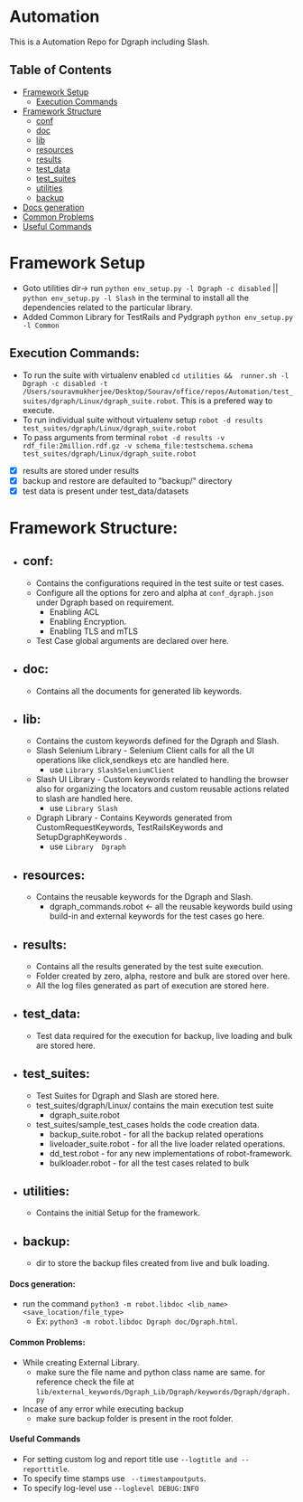 # Automation
This is a Automation Repo for Dgraph including Slash.

## Table of Contents

* [Framework Setup](#framework-setup)
    * [Execution Commands](#execution-commands)
* [Framework Structure](#framework-structure)
  * [conf](#config)
  * [doc](#doc)
  * [lib](#lib)
  * [resources](#resources)
  * [results](#results)
  * [test_data](#test_data)
  * [test_suites](#test_suites)
  * [utilities](#utilities)
  * [backup](#backup)
* [Docs generation](#docs-generation)
* [Common Problems](#common-Problems)
* [Useful Commands](#useful-commands)


# Framework Setup
* Goto utilities dir-> run `python env_setup.py -l Dgraph -c disabled` || `python env_setup.py -l Slash` in the terminal to install all the dependencies related to the particular library.
* Added Common Library for TestRails and Pydgraph `python env_setup.py -l Common`

## Execution Commands:
* To run the suite with virtualenv enabled `cd utilities &&  runner.sh -l Dgraph -c disabled -t /Users/souravmukherjee/Desktop/Sourav/office/repos/Automation/test_suites/dgraph/Linux/dgraph_suite.robot`. This is a prefered way to execute.
* To run individual suite without virtualenv setup `robot -d results test_suites/dgraph/Linux/dgraph_suite.robot`
* To pass arguments from terminal `robot -d results -v rdf_file:2million.rdf.gz -v schema_file:testschema.schema test_suites/dgraph/Linux/dgraph_suite.robot`

- [x] results are stored under results
- [x] backup and restore are defaulted to "backup/" directory
- [x] test data is present under test_data/datasets

# Framework Structure:
*   ##  conf:
    * Contains the configurations required in the test suite or test cases.
    * Configure all the options for zero and alpha at `conf_dgraph.json` under Dgraph based on requirement.
        * Enabling ACL
        * Enabling Encryption.
        * Enabling TLS and mTLS
    * Test Case global arguments are declared over here.
*   ## doc:
    * Contains all the  documents for generated lib keywords.

*   ## lib:
    * Contains the custom keywords defined for the Dgraph and Slash.
    * Slash Selenium Library - Selenium Client calls for all the UI operations like click,sendkeys etc are handled here.
        * use `Library SlashSeleniumClient`
    * Slash UI Library - Custom keywords related to handling the browser also for organizing the locators and custom reusable actions related to slash are handled here.
        * use `Library Slash`
    * Dgraph Library - Contains Keywords generated from CustomRequestKeywords, TestRailsKeywords and SetupDgraphKeywords .
        * use `Library  Dgraph`

*   ##  resources:
    * Contains the reusable keywords for the Dgraph and Slash.
        * dgraph_commands.robot <- all the reusable keywords build using build-in and external keywords for the test cases go here.

*   ##  results:
    * Contains all the results generated by the test suite execution.
    * Folder created by zero, alpha, restore and bulk are stored over here.
    * All the log files generated as part of execution are stored here.

*   ##  test_data:
    * Test data required for the execution for backup, live loading and bulk are stored here.

*   ##  test_suites:
    * Test Suites for Dgraph and Slash are stored here.
    * test_suites/dgraph/Linux/ contains the main execution test suite
        * dgraph_suite.robot
    * test_suites/sample_test_cases holds the code creation data.
        * backup_suite.robot - for all the backup related operations
        * liveloader_suite.robot - for all the live loader related operations.
        * dd_test.robot - for any new implementations of robot-framework.
        * bulkloader.robot - for all the test cases related to bulk
*   ##  utilities:
    * Contains the initial Setup for the framework.

*   ## backup:
    * dir to store the backup files created from live and bulk loading.

#### Docs generation:
* run the command `python3 -m robot.libdoc <lib_name> <save_location/file_type>`
    * Ex: `python3 -m robot.libdoc Dgraph doc/Dgraph.html`.

#### Common Problems:
* While creating External Library.
    * make sure the file name and python class name are same. for reference check the file at `lib/external_keywords/Dgraph_Lib/Dgraph/keywords/Dgraph/dgraph.py`
* Incase of any error while executing backup
    * make sure backup folder is present in the root folder.

#### Useful Commands
* For setting custom log and report title use `--logtitle and --reporttitle`.
* To specify time stamps use ` --timestampoutputs`.
* To specify log-level  use `--loglevel DEBUG:INFO` 

